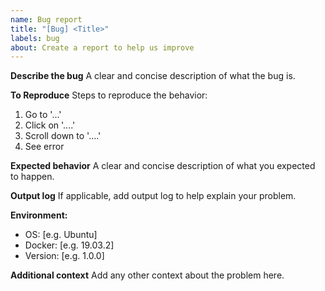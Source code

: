 ```yaml
---
name: Bug report
title: "[Bug] <Title>"
labels: bug
about: Create a report to help us improve
---
```


**Describe the bug**
A clear and concise description of what the bug is.

**To Reproduce**
Steps to reproduce the behavior:

1. Go to '...'
2. Click on '....'
3. Scroll down to '....'
4. See error

**Expected behavior**
A clear and concise description of what you expected to happen.

**Output log**
If applicable, add output log to help explain your problem.

**Environment:**

- OS: [e.g. Ubuntu]
- Docker: [e.g. 19.03.2]
- Version: [e.g. 1.0.0]

**Additional context**
Add any other context about the problem here.
